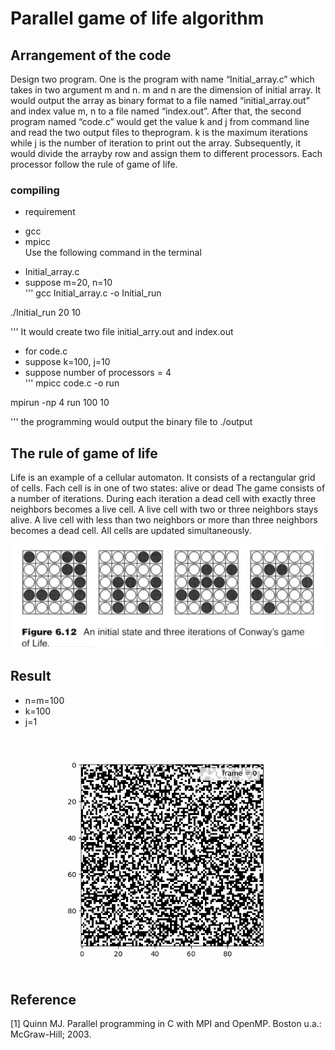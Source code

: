 
# Parallel game of life algorithm

## Arrangement of the code

Design two program. One is the program with name “Initial_array.c” which takes in two argument m and n. m and n are the dimension of initial array. It would output the array as binary format to a file named “initial_array.out” and index value m, n to a file named “index.out”. After that, the second program named “code.c” would get the value k and j from command line and read the two output files to theprogram. k is the maximum iterations while j is the number of iteration to print out the array. Subsequently, it would divide the arrayby row and assign them to different processors. Each processor follow the rule of game of life.

### compiling
* requirement
 - gcc
 - mpicc <br> 
Use the following command in the terminal
* Initial_array.c
* suppose m=20, n=10 <br>
'''
gcc Initial_array.c -o Initial_run

./Initial_run 20 10

'''
It would create two file initial_arry.out and index.out <br>
* for code.c
* suppose k=100, j=10
* suppose number of processors = 4 <br>
'''
mpicc code.c -o run

mpirun -np 4 run 100 10

'''
the programming would output the binary file to ./output

## The rule of game of life

Life is an example of a cellular automaton. It consists of a
rectangular grid of cells. Fach cell is in one of two states: alive or dead
The game consists of a number of iterations. During each iteration a
dead cell with exactly three neighbors becomes a live cell. A live cell
with two or three neighbors stays alive. A live cell with less than two
neighbors or more than three neighbors becomes a dead cell. All cells are updated simultaneously. 

![game_of_life_rule!](image/rule.png)

## Result
* n=m=100
* k=100
* j=1 <br>


![game_of_life_gif](animation/game_of_life.gif)


## Reference
[1] Quinn MJ. Parallel programming in C with MPI and OpenMP. Boston u.a.: McGraw-Hill; 2003.





